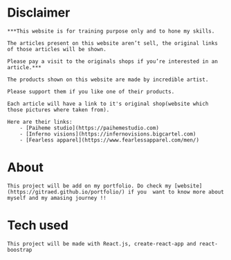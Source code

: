 # Disclaimer

    ***This website is for training purpose only and to hone my skills.

    The articles present on this website aren’t sell, the original links of those articles will be shown.

    Please pay a visit to the originals shops if you’re interested in an article.***

    The products shown on this website are made by incredible artist.

    Please support them if you like one of their products.

    Each article will have a link to it's original shop(website which those pictures where taken from).

    Here are their links:
        - [Paiheme studio](https://paihemestudio.com)
        - [Inferno visions](https://infernovisions.bigcartel.com)
        - [Fearless apparel](https://www.fearlessapparel.com/men/)

# About

    This project will be add on my portfolio. Do check my [website](https://gitraed.github.io/portfolio/) if you  want to know more about myself and my amasing journey !!

# Tech used
    This project will be made with React.js, create-react-app and react-boostrap